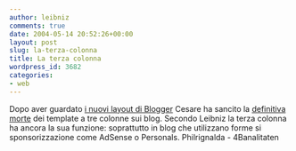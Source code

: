 ```yaml
---
author: leibniz
comments: true
date: 2004-05-14 20:52:26+00:00
layout: post
slug: la-terza-colonna
title: La terza colonna
wordpress_id: 3682
categories:
- web
---
```


Dopo aver guardato [i nuovi layout di Blogger](http://philringnalda.com/blog/2004/05/holy_crap_thats_blogger.php#008351) Cesare ha sancito la [definitiva morte](http://blogs.it/0100214/2004/05/10.html#a1812) dei template a tre colonne sui blog. Secondo Leibniz la terza colonna ha ancora la sua funzione: soprattutto in blog che utilizzano forme si sponsorizzazione come AdSense o Personals.
Philrignalda - 4Banalitaten
